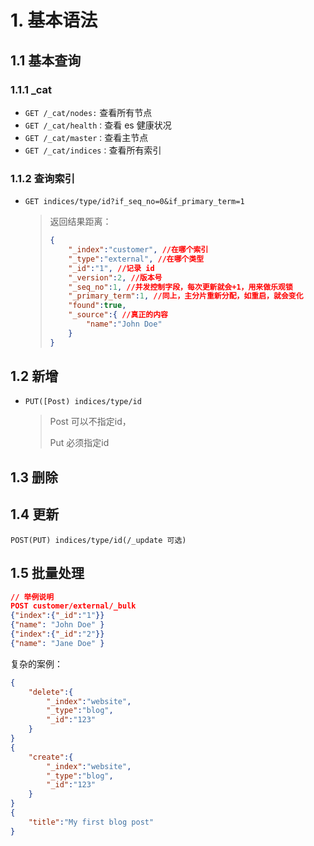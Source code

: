 # 1. 基本语法

## 1.1 基本查询

### 1.1.1  _cat

- `GET /_cat/nodes:` 查看所有节点
- `GET /_cat/health：`查看 es 健康状况
- `GET /_cat/master：`查看主节点
- `GET /_cat/indices：`查看所有索引

### 1.1.2 查询索引

- `GET indices/type/id?if_seq_no=0&if_primary_term=1`

  > 返回结果距离：
  >
  > ```json
  > {
  >     "_index":"customer", //在哪个索引
  >     "_type":"external", //在哪个类型
  >     "_id":"1", //记录 id
  >     "_version":2, //版本号
  > 	"_seq_no":1, //并发控制字段，每次更新就会+1，用来做乐观锁
  >     "_primary_term":1, //同上，主分片重新分配，如重启，就会变化
  >     "found":true,
  >     "_source":{ //真正的内容
  >         "name":"John Doe"
  >     }
  > }
  > ```
  >
  > 

## 1.2 新增

- `PUT([Post) indices/type/id`

  > Post 可以不指定id，
  >
  > Put 必须指定id

  

## 1.3 删除

## 1.4 更新

`POST(PUT) indices/type/id(/_update 可选)`

## 1.5 批量处理

```json
// 举例说明
POST customer/external/_bulk
{"index":{"_id":"1"}}
{"name": "John Doe" }
{"index":{"_id":"2"}}
{"name": "Jane Doe" }
```

复杂的案例：

```json
{
    "delete":{
        "_index":"website",
        "_type":"blog",
        "_id":"123"
    }
}
{
    "create":{
        "_index":"website",
        "_type":"blog",
        "_id":"123"
    }
}
{
    "title":"My first blog post"
}

```

